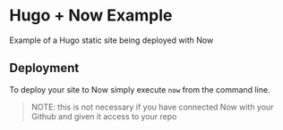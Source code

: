 # Hugo + Now Example
Example of a Hugo static site being deployed with Now

## Deployment

To deploy your site to Now simply execute `now` from the command line.

> NOTE: this is not necessary if you have connected Now with your Github and given it access to your repo
